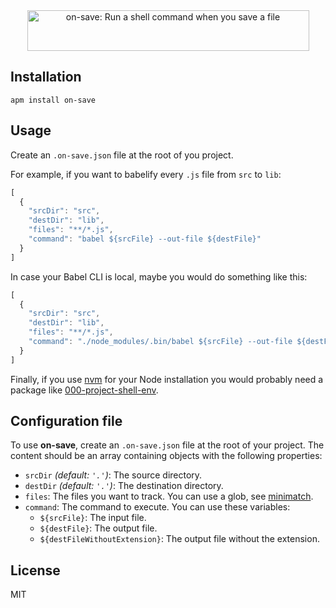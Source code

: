 <p align="center">
  <br />
  <br />
  <img src="https://s3.amazonaws.com/on-save/on-save-logo-with-tagline.svg" alt="on-save: Run a shell command when you save a file" width="451" height="65" />
  <br />
</p>

## Installation

```
apm install on-save
```

## Usage

Create an `.on-save.json` file at the root of you project.

For example, if you want to babelify every `.js` file from `src` to `lib`:

```javascript
[
  {
    "srcDir": "src",
    "destDir": "lib",
    "files": "**/*.js",
    "command": "babel ${srcFile} --out-file ${destFile}"
  }
]
```

In case your Babel CLI is local, maybe you would do something like this:

```javascript
[
  {
    "srcDir": "src",
    "destDir": "lib",
    "files": "**/*.js",
    "command": "./node_modules/.bin/babel ${srcFile} --out-file ${destFile}"
  }
]
```

Finally, if you use [nvm](https://github.com/creationix/nvm) for your Node installation you would probably need a package like [000-project-shell-env](https://atom.io/packages/000-project-shell-env).

## Configuration file

To use **on-save**, create an `.on-save.json` file at the root of your project. The content should be an array containing objects with the following properties:

- `srcDir` *(default: `'.'`)*: The source directory.
- `destDir` *(default: `'.'`)*: The destination directory.
- `files`: The files you want to track. You can use a glob, see [minimatch](https://github.com/isaacs/minimatch).
- `command`: The command to execute. You can use these variables:
  - `${srcFile}`: The input file.
  - `${destFile}`: The output file.
  - `${destFileWithoutExtension}`: The output file without the extension.

## License

MIT
